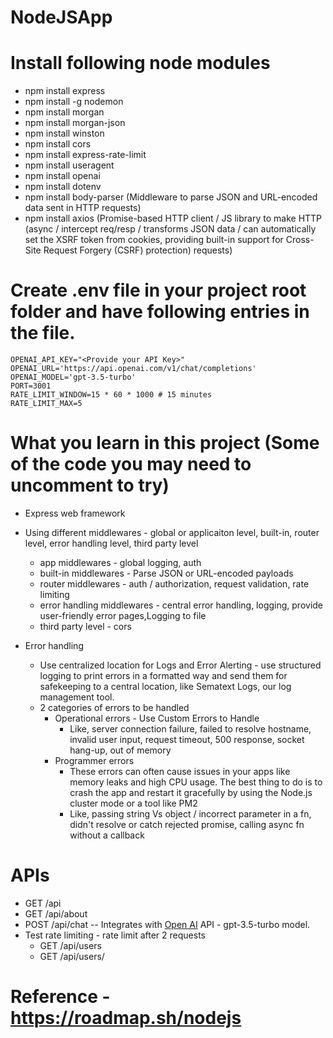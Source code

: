 # NodeJSApp

# Install following node modules
- npm install express
- npm install -g nodemon
- npm install morgan
- npm install morgan-json
- npm install winston
- npm install cors
- npm install express-rate-limit
- npm install useragent
- npm install openai
- npm install dotenv
- npm install body-parser  (Middleware to parse JSON and URL-encoded data sent in HTTP requests)
- npm install axios  (Promise-based HTTP client / JS library to make HTTP (async / intercept req/resp / transforms JSON data / can automatically set the XSRF token from cookies, providing built-in support for Cross-Site Request Forgery (CSRF) protection) requests)

# Create .env file in your project root folder and have following entries in the file. 
```
OPENAI_API_KEY="<Provide your API Key>"
OPENAI_URL='https://api.openai.com/v1/chat/completions'
OPENAI_MODEL='gpt-3.5-turbo'
PORT=3001
RATE_LIMIT_WINDOW=15 * 60 * 1000 # 15 minutes
RATE_LIMIT_MAX=5
```

# What you learn in this project (Some of the code you may need to uncomment to try)
- Express web framework
- Using different middlewares - global or applicaiton level, built-in, router level, error handling level, third party level
    - app middlewares - global logging, auth
    - built-in middlewares - Parse JSON or URL-encoded payloads
    - router middlewares - auth / authorization, request validation, rate limiting
    - error handling middlewares - central error handling, logging, provide user-friendly error pages,Logging to file
    - third party level - cors

- Error handling 
    - Use centralized location for Logs and Error Alerting - use structured logging to print errors in a formatted way and send them for safekeeping to a central location, like Sematext Logs, our log management tool.
    - 2 categories of errors to be handled
        - Operational errors - Use Custom Errors to Handle
            - Like, server connection failure, failed to resolve hostname, invalid user input, request timeout, 500 response, socket hang-up, out of memory
        - Programmer errors
            - These errors can often cause issues in your apps like memory leaks and high CPU usage. The best thing to do is to crash the app and restart it gracefully by using the Node.js cluster mode or a tool like PM2
            - Like, passing string Vs object / incorrect parameter in a fn, didn't resolve or catch rejected promise, calling async fn without a callback


# APIs
- GET /api
- GET /api/about
- POST /api/chat -- Integrates with [Open AI](https://api.openai.com/v1/chat/completions) API - gpt-3.5-turbo model. 
- Test rate limiting - rate limit after 2 requests
    - GET /api/users
    - GET /api/users/<userid> 

# Reference - https://roadmap.sh/nodejs